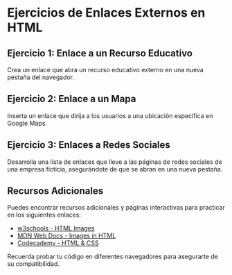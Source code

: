 # Ejercicios de Enlaces Externos en HTML

## Ejercicio 1: Enlace a un Recurso Educativo
Crea un enlace que abra un recurso educativo externo en una nueva pestaña del navegador.

## Ejercicio 2: Enlace a un Mapa
Inserta un enlace que dirija a los usuarios a una ubicación específica en Google Maps.

## Ejercicio 3: Enlaces a Redes Sociales
Desarrolla una lista de enlaces que lleve a las páginas de redes sociales de una empresa ficticia, asegurándote de que se abran en una nueva pestaña.

## Recursos Adicionales
Puedes encontrar recursos adicionales y páginas interactivas para practicar en los siguientes enlaces:

- [w3schools - HTML Images](https://www.w3schools.com/html/html_images.asp)
- [MDN Web Docs - Images in HTML](https://developer.mozilla.org/en-US/docs/Learn/HTML/Multimedia_and_embedding/Images_in_HTML)
- [Codecademy - HTML & CSS](https://www.codecademy.com/learn/learn-html)

Recuerda probar tu código en diferentes navegadores para asegurarte de su compatibilidad.